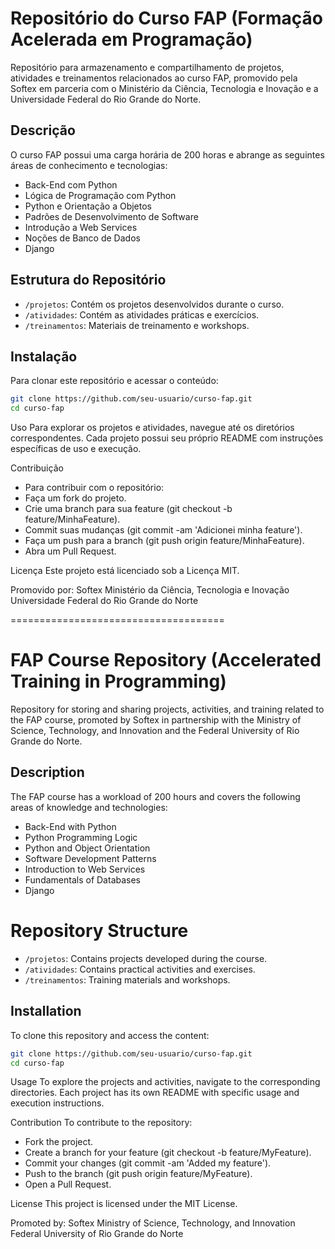 # Repositório do Curso FAP (Formação Acelerada em Programação)

Repositório para armazenamento e compartilhamento de projetos, atividades e treinamentos relacionados ao curso FAP, promovido pela Softex em parceria com o Ministério da Ciência, Tecnologia e Inovação e a Universidade Federal do Rio Grande do Norte.

## Descrição

O curso FAP possui uma carga horária de 200 horas e abrange as seguintes áreas de conhecimento e tecnologias:
- Back-End com Python
- Lógica de Programação com Python
- Python e Orientação a Objetos
- Padrões de Desenvolvimento de Software
- Introdução a Web Services
- Noções de Banco de Dados
- Django

## Estrutura do Repositório
- `/projetos`: Contém os projetos desenvolvidos durante o curso.
- `/atividades`: Contém as atividades práticas e exercícios.
- `/treinamentos`: Materiais de treinamento e workshops.

## Instalação

Para clonar este repositório e acessar o conteúdo:
```bash
git clone https://github.com/seu-usuario/curso-fap.git
cd curso-fap
```

Uso
Para explorar os projetos e atividades, navegue até os diretórios correspondentes. Cada projeto possui seu próprio README com instruções específicas de uso e execução.

Contribuição
- Para contribuir com o repositório:
- Faça um fork do projeto.
- Crie uma branch para sua feature (git checkout -b feature/MinhaFeature).
- Commit suas mudanças (git commit -am 'Adicionei minha feature').
- Faça um push para a branch (git push origin feature/MinhaFeature).
- Abra um Pull Request.

Licença
Este projeto está licenciado sob a Licença MIT.

Promovido por:
Softex
Ministério da Ciência, Tecnologia e Inovação
Universidade Federal do Rio Grande do Norte


=====================================


# FAP Course Repository (Accelerated Training in Programming)

Repository for storing and sharing projects, activities, and training related to the FAP course, promoted by Softex in partnership with the Ministry of Science, Technology, and Innovation and the Federal University of Rio Grande do Norte.

## Description

The FAP course has a workload of 200 hours and covers the following areas of knowledge and technologies:
- Back-End with Python
- Python Programming Logic
- Python and Object Orientation
- Software Development Patterns
- Introduction to Web Services
- Fundamentals of Databases
- Django

# Repository Structure
- `/projetos`: Contains projects developed during the course.
- `/atividades`: Contains practical activities and exercises.
- `/treinamentos`: Training materials and workshops.

## Installation

To clone this repository and access the content:
```bash
git clone https://github.com/seu-usuario/curso-fap.git
cd curso-fap
```

Usage
To explore the projects and activities, navigate to the corresponding directories. Each project has its own README with specific usage and execution instructions.

Contribution
To contribute to the repository:
- Fork the project.
- Create a branch for your feature (git checkout -b feature/MyFeature).
- Commit your changes (git commit -am 'Added my feature').
- Push to the branch (git push origin feature/MyFeature).
- Open a Pull Request.

License
This project is licensed under the MIT License.

Promoted by:
Softex
Ministry of Science, Technology, and Innovation
Federal University of Rio Grande do Norte
